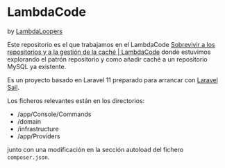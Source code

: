 # LambdaCode

by [LambdaLoopers](https://www.lambdaloopers.com)

Este repositorio es el que trabajamos en el LambdaCode
[Sobrevivir a los repositorios y a la gestión de la caché | LambdaCode](https://youtube.com/live/3h1WQAmqkDw)
donde estuvimos explorando el patrón repositorio y como
añadir caché a un repositorio MySQL ya existente.

Es un proyecto basado en Laravel 11 preparado para arrancar con [Laravel Sail](https://laravel.com/docs/11.x/sail).

Los ficheros relevantes están en los directorios:

- /app/Console/Commands 
- /domain
- /infrastructure
- /app/Providers

junto con una modificación en la sección autoload del fichero `composer.json`.
